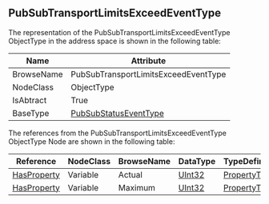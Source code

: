 <!-- objecttype -->
## PubSubTransportLimitsExceedEventType
The representation of the PubSubTransportLimitsExceedEventType ObjectType in the address space is shown in the following table:  

|Name|Attribute|
|---|---|
|BrowseName|PubSubTransportLimitsExceedEventType|
|NodeClass|ObjectType|
|IsAbtract|True|
|BaseType|[PubSubStatusEventType](../../../Part14/ObjectTypes/PubSubStatusEventType/readme.md)|

The references from the PubSubTransportLimitsExceedEventType ObjectType Node are shown in the following table:  

|Reference|NodeClass|BrowseName|DataType|TypeDefinition|ModellingRule|
|---|---|---|---|---|---|
|[HasProperty](../../../Part3/ReferenceTypes/HasProperty/readme.md)|Variable|Actual|[UInt32](../../../Part3/DataTypes/UInt32/readme.md)|[PropertyType](../../Part5/VariableTypes/PropertyType/readme.md)|[Mandatory](../../Objects/Mandatory/readme.md)|
|[HasProperty](../../../Part3/ReferenceTypes/HasProperty/readme.md)|Variable|Maximum|[UInt32](../../../Part3/DataTypes/UInt32/readme.md)|[PropertyType](../../Part5/VariableTypes/PropertyType/readme.md)|[Mandatory](../../Objects/Mandatory/readme.md)|

